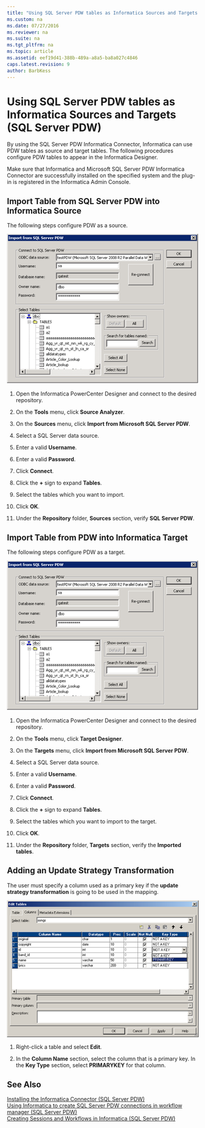 ```yaml
---
title: "Using SQL Server PDW tables as Informatica Sources and Targets (SQL Server PDW)"
ms.custom: na
ms.date: 07/27/2016
ms.reviewer: na
ms.suite: na
ms.tgt_pltfrm: na
ms.topic: article
ms.assetid: eef19d41-388b-489a-a8a5-ba8a027c4846
caps.latest.revision: 9
author: BarbKess
---
```

# Using SQL Server PDW tables as Informatica Sources and Targets (SQL Server PDW)
By using the SQL Server PDW Informatica Connector, Informatica can use PDW tables as source and target tables. The following procedures configure PDW tables to appear in the Informatica Designer.  
  
Make sure that Informatica and Microsoft SQL Server PDW Informatica Connector are successfully installed on the specified system and the plug-in is registered in the Informatica Admin Console.  
  
## Import Table from SQL Server PDW into Informatica Source  
The following steps configure PDW as a source.  
  
![Informatica select DSN Source](../sqlpdw/media/APS_Informatica_DSN_Source.png "APS_Informatica_DSN_Source")  
  
1.  Open the Informatica PowerCenter Designer and connect to the desired repository.  
  
2.  On the **Tools** menu, click **Source Analyzer**.  
  
3.  On the **Sources** menu, click **Import from Microsoft SQL Server PDW**.  
  
4.  Select a SQL Server data source.  
  
5.  Enter a valid **Username**.  
  
6.  Enter a valid **Password**.  
  
7.  Click **Connect**.  
  
8.  Click the **+** sign to expand **Tables**.  
  
9. Select the tables which you want to import.  
  
10. Click **OK**.  
  
11. Under the **Repository** folder, **Sources** section, verify **SQL Server PDW**.  
  
## Import Table from PDW into Informatica Target  
The following steps configure PDW as a target.  
  
![Informatica select DSN Target](../sqlpdw/media/APS_Informatica_DSN_Target.png "APS_Informatica_DSN_Target")  
  
1.  Open the Informatica PowerCenter Designer and connect to the desired repository.  
  
2.  On the **Tools** menu, click **Target Designer**.  
  
3.  On the **Targets** menu, click **Import from Microsoft SQL Server PDW**.  
  
4.  Select a SQL Server data source.  
  
5.  Enter a valid **Username**.  
  
6.  Enter a valid **Password**.  
  
7.  Click **Connect**.  
  
8.  Click the **+** sign to expand **Tables**.  
  
9. Select the tables which you want to import to the target.  
  
10. Click **OK**.  
  
11. Under the **Repository** folder, **Targets** section, verify the **Imported tables**.  
  
## Adding an Update Strategy Transformation  
The user must specify a column used as a primary key if the **update strategy transformation** is going to be used in the mapping.  
  
![Informatica select a primary key column](../sqlpdw/media/APS_Informatica_DSN_SelectKey.png "APS_Informatica_DSN_SelectKey")  
  
1.  Right-click a table and select **Edit**.  
  
2.  In the **Column Name** section, select the column that is a primary key. In the **Key Type** section, select **PRIMARYKEY** for that column.  
  
## See Also  
[Installing the Informatica Connector &#40;SQL Server PDW&#41;](../sqlpdw/installing-the-informatica-connector-sql-server-pdw.md)  
[Using Informatica to create SQL Server PDW connections in workflow manager &#40;SQL Server PDW&#41;](../sqlpdw/using-informatica-to-create-sql-server-pdw-connections-in-workflow-manager-sql-server-pdw.md)  
[Creating Sessions and Workflows in Informatica &#40;SQL Server PDW&#41;](../sqlpdw/creating-sessions-and-workflows-in-informatica-sql-server-pdw.md)  
  
